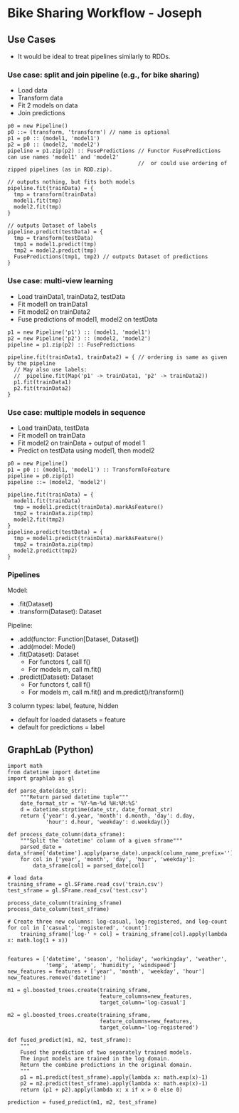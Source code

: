 Bike Sharing Workflow - Joseph
===

## Use Cases

* It would be ideal to treat pipelines similarly to RDDs.

### Use case: split and join pipeline (e.g., for bike sharing)

* Load data
* Transform data
* Fit 2 models on data
* Join predictions

```
p0 = new Pipeline()
p0 ::= (transform, 'transform') // name is optional
p1 = p0 :: (model1, 'model1')
p2 = p0 :: (model2, 'model2')
pipeline = p1.zip(p2) :: FusePredictions // Functor FusePredictions can use names 'model1' and 'model2'
                                         //  or could use ordering of zipped pipelines (as in RDD.zip).

// outputs nothing, but fits both models
pipeline.fit(trainData) = {
  tmp = transform(trainData)
  model1.fit(tmp)
  model2.fit(tmp)
}

// outputs Dataset of labels
pipeline.predict(testData) = {
  tmp = transform(testData)
  tmp1 = model1.predict(tmp)
  tmp2 = model2.predict(tmp)
  FusePredictions(tmp1, tmp2) // outputs Dataset of predictions
}
```

### Use case: multi-view learning

* Load trainData1, trainData2, testData
* Fit model1 on trainData1
* Fit model2 on trainData2
* Fuse predictions of model1, model2 on testData

```
p1 = new Pipeline('p1') :: (model1, 'model1')
p2 = new Pipeline('p2') :: (model2, 'model2')
pipeline = p1.zip(p2) :: FusePredictions

pipeline.fit(trainData1, trainData2) = { // ordering is same as given by the pipeline
  // May also use labels:
  //  pipeline.fit(Map('p1' -> trainData1, 'p2' -> trainData2))
  p1.fit(trainData1)
  p2.fit(trainData2)
}
```

### Use case: multiple models in sequence

* Load trainData, testData
* Fit model1 on trainData
* Fit model2 on trainData + output of model 1
* Predict on testData using model1, then model2

```
p0 = new Pipeline()
p1 = p0 :: (model1, 'model1') :: TransformToFeature
pipeline = p0.zip(p1)
pipeline ::= (model2, 'model2')

pipeline.fit(trainData) = {
  model1.fit(trainData)
  tmp = model1.predict(trainData).markAsFeature()
  tmp2 = trainData.zip(tmp)
  model2.fit(tmp2)
}
pipeline.predict(testData) = {
  tmp = model1.predict(trainData).markAsFeature()
  tmp2 = trainData.zip(tmp)
  model2.predict(tmp2)
}
```

### Pipelines

Model:

* .fit(Dataset)
* .transform(Dataset): Dataset

Pipeline:

* .add(functor: Function[Dataset, Dataset])
* .add(model: Model)
* .fit(Dataset): Dataset
	* For functors f, call f()
	* For models m, call m.fit()
* .predict(Dataset): Dataset
	* For functors f, call f()
	* For models m, call m.fit() and m.predict()/transform()

3 column types: label, feature, hidden

* default for loaded datasets = feature
* default for predictions = label


## GraphLab (Python)

```
import math
from datetime import datetime
import graphlab as gl

def parse_date(date_str):
    """Return parsed datetime tuple"""
    date_format_str = '%Y-%m-%d %H:%M:%S'
    d = datetime.strptime(date_str, date_format_str)
    return {'year': d.year, 'month': d.month, 'day': d.day,
            'hour': d.hour, 'weekday': d.weekday()}

def process_date_column(data_sframe):
    """Split the 'datetime' column of a given sframe"""
    parsed_date = data_sframe['datetime'].apply(parse_date).unpack(column_name_prefix='')
    for col in ['year', 'month', 'day', 'hour', 'weekday']:
        data_sframe[col] = parsed_date[col]

# load data
training_sframe = gl.SFrame.read_csv('train.csv')
test_sframe = gl.SFrame.read_csv('test.csv')

process_date_column(training_sframe)
process_date_column(test_sframe)

# Create three new columns: log-casual, log-registered, and log-count
for col in ['casual', 'registered', 'count']:
    training_sframe['log-' + col] = training_sframe[col].apply(lambda x: math.log(1 + x))


features = ['datetime', 'season', 'holiday', 'workingday', 'weather',
            'temp', 'atemp', 'humidity', 'windspeed']
new_features = features + ['year', 'month', 'weekday', 'hour']
new_features.remove('datetime')

m1 = gl.boosted_trees.create(training_sframe,
                             feature_columns=new_features,
                             target_column='log-casual']

m2 = gl.boosted_trees.create(training_sframe,
                             feature_columns=new_features,
                             target_column='log-registered')

def fused_predict(m1, m2, test_sframe):
    """
    Fused the prediction of two separately trained models.
    The input models are trained in the log domain.
    Return the combine predictions in the original domain.
    """
    p1 = m1.predict(test_sframe).apply(lambda x: math.exp(x)-1)
    p2 = m2.predict(test_sframe).apply(lambda x: math.exp(x)-1)
    return (p1 + p2).apply(lambda x: x if x > 0 else 0)

prediction = fused_predict(m1, m2, test_sframe)

```
